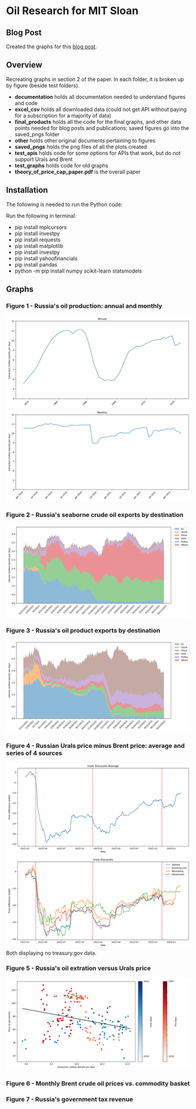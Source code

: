 # Oil Research for MIT Sloan

## Blog Post

Created the graphs for this [blog post](https://cepr.org/voxeu/columns/how-make-price-cap-russian-oil-most-effective).

## Overview

Recreating graphs in section 2 of the paper. In each folder, it is broken up by figure (beside test folders).

- **documentation** holds all documentation needed to understand figures and code
- **excel_csv** holds all downloaded data (could not get API without paying for a subscription for a majority of data)
- **final_products** holds all the code for the final graphs, and other data points needed for blog posts and publications; saved figures go into the saved_pngs folder
- **other** holds other original documents pertaining to figures
- **saved_pngs** holds the png files of all the plots created
- **test_apis** holds code for some options for APIs that work, but do not support Urals and Brent
- **test_graphs** holds code for old graphs
- **theory_of_price_cap_paper.pdf** is the overall paper

## Installation

The following is needed to run the Python code:

Run the following in terminal:
- pip install mplcursors
- pip install investpy
- pip install requests
- pip install matplotlib
- pip install investpy
- pip install yahoofinancials
- pip install pandas
- python -m pip install numpy scikit-learn statsmodels

## Graphs

### Figure 1 - Russia's oil production: annual and monthly

![](/saved_pngs/figure_1/figure_1_part_a.png)
![](/saved_pngs/figure_1/figure_1_part_b.png)

### Figure 2 - Russia's seaborne crude oil exports by destination
![](/saved_pngs/figure_2/figure_2.png)

### Figure 3 - Russia's oil product exports by destination
![](/saved_pngs/figure_3/figure_3.png)

### Figure 4 - Russian Urals price minus Brent price: average and series of 4 sources
![](/saved_pngs/figure_4/average_extended_no_treasury.png)
![](/saved_pngs/figure_4/series_extended_no_treasury.png)
Both displaying no treasury.gov data.

### Figure 5 - Russia's oil extration versus Urals price
![](/saved_pngs/figure_5/regression.png)

### Figure 6 - Monthly Brent crude oil prices vs. commodity basket

### Figure 7 - Russia's government tax revenue

